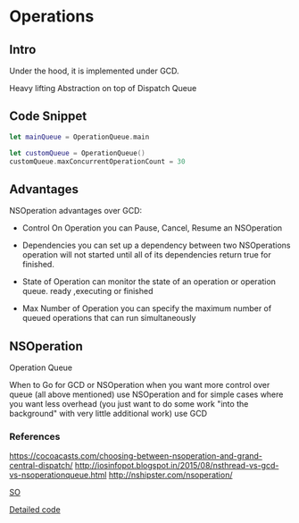 # Operations

## Intro

Under the hood, it is implemented under GCD.

Heavy lifting
Abstraction on top of Dispatch Queue

## Code Snippet
```swift
let mainQueue = OperationQueue.main

let customQueue = OperationQueue()
customQueue.maxConcurrentOperationCount = 30
```

## Advantages

NSOperation advantages over GCD:

- Control On Operation
you can Pause, Cancel, Resume an NSOperation

- Dependencies
you can set up a dependency between two NSOperations
operation will not started until all of its dependencies return true for finished.

- State of Operation
can monitor the state of an operation or operation queue. ready ,executing or finished

- Max Number of Operation
you can specify the maximum number of queued operations that can run simultaneously


## NSOperation

Operation Queue

When to Go for GCD or NSOperation
when you want more control over queue (all above mentioned) use NSOperation and for simple cases where you want less overhead (you just want to do some work "into the background" with very little additional work) use GCD

### References
https://cocoacasts.com/choosing-between-nsoperation-and-grand-central-dispatch/ http://iosinfopot.blogspot.in/2015/08/nsthread-vs-gcd-vs-nsoperationqueue.html 
http://nshipster.com/nsoperation/


[SO](https://stackoverflow.com/questions/10373331/nsoperation-vs-grand-central-dispatch)

[Detailed code](http://www.knowstack.com/swift-3-1-concurrency-operation-queue-grand-central-dispatch/)

